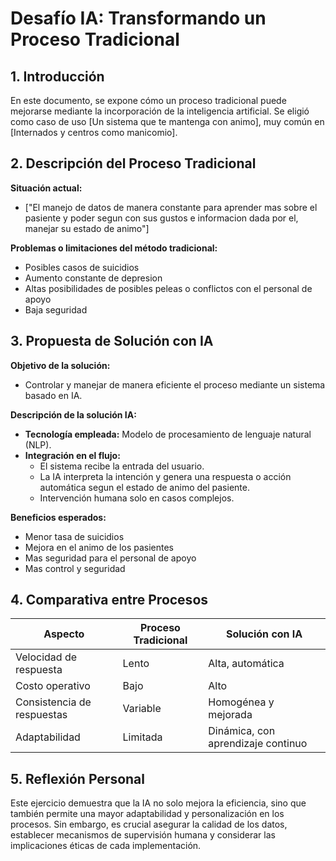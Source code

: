 # Desafío IA: Transformando un Proceso Tradicional

## 1. Introducción
En este documento, se expone cómo un proceso tradicional puede mejorarse mediante la incorporación de la inteligencia artificial. Se eligió como caso de uso [Un sistema que te mantenga con animo], muy común en [Internados y centros como manicomio].

## 2. Descripción del Proceso Tradicional
**Situación actual:**  
- ["El manejo de datos de manera constante para aprender mas sobre el pasiente y poder segun con sus gustos e informacion dada por el, manejar su estado de animo"]

**Problemas o limitaciones del método tradicional:**  
- Posibles casos de suicidios 
- Aumento constante de depresion
- Altas posibilidades de posibles peleas o conflictos con el personal de apoyo  
- Baja seguridad

## 3. Propuesta de Solución con IA
**Objetivo de la solución:**  
- Controlar y manejar de manera eficiente el proceso mediante un sistema basado en IA.

**Descripción de la solución IA:**  
- **Tecnología empleada:** Modelo de procesamiento de lenguaje natural (NLP).  
- **Integración en el flujo:**
  - El sistema recibe la entrada del usuario.
  - La IA interpreta la intención y genera una respuesta o acción automática segun el estado de animo del pasiente.
  - Intervención humana solo en casos complejos.

**Beneficios esperados:**  
- Menor tasa de suicidios  
- Mejora en el animo de los pasientes 
- Mas seguridad para el personal de apoyo
- Mas control y seguridad

## 4. Comparativa entre Procesos

| Aspecto                    | Proceso Tradicional              | Solución con IA                         |
|----------------------------|----------------------------------|-----------------------------------------|
| Velocidad de respuesta     | Lento                            | Alta, automática                        |
| Costo operativo            | Bajo                             | Alto                         |
| Consistencia de respuestas | Variable                         | Homogénea y mejorada                   |
| Adaptabilidad              | Limitada                         | Dinámica, con aprendizaje continuo     |

## 5. Reflexión Personal

Este ejercicio demuestra que la IA no solo mejora la eficiencia, sino que también permite una mayor adaptabilidad y personalización en los procesos. Sin embargo, es crucial asegurar la calidad de los datos, establecer mecanismos de supervisión humana y considerar las implicaciones éticas de cada implementación.
